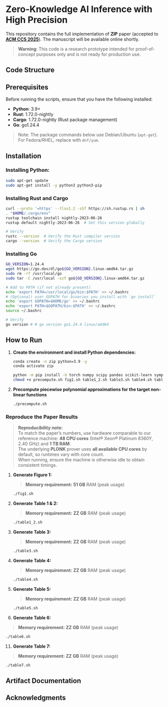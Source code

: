# Zero-Knowledge AI Inference with High Precision

This repository contains the full implementation of **ZIP** paper (accepted to [**ACM CCS 2025**](https://www.sigsac.org/ccs/CCS2025/)). The manuscript will be available online shortly.

> **Warning**: This code is a research prototype intended for proof-of-concept purposes only and is not ready for production use.

## Code Structure

## Prerequisites
Before running the scripts, ensure that you have the following installed:

- **Python**: 3.9+
- **Rust**: 1.72.0-nightly
- **Cargo**: 1.72.0-nightly (Rust package management)
- **Go**: go1.24.4

> Note: The package commands below use Debian/Ubuntu (```apt-get```). For Fedora/RHEL, replace with ```dnf/yum```.

## Installation

### Installing Python:

   ```bash
   sudo apt-get update
   sudo apt-get install -y python3 python3-pip
   ```

### Installing Rust and Cargo

   ```bash
   curl --proto '=https' --tlsv1.2 -sSf https://sh.rustup.rs | sh
   . "$HOME/.cargo/env"
   rustup toolchain install nightly-2023-06-26
   rustup default nightly-2023-06-26  # Set this version globally

   # Verify
   rustc --version  # Verify the Rust compiler version
   cargo --version  # Verify the Cargo version
   ```

### Installing Go

   ```bash
   GO_VERSION=1.24.4
   wget https://go.dev/dl/go${GO_VERSION}.linux-amd64.tar.gz
   sudo rm -rf /usr/local/go
   sudo tar -C /usr/local -xzf go${GO_VERSION}.linux-amd64.tar.gz

   # Add to PATH (if not already present)
   echo 'export PATH=/usr/local/go/bin:$PATH' >> ~/.bashrc
   # (Optional) user GOPATH for binaries you install with `go install`
   echo 'export GOPATH=$HOME/go' >> ~/.bashrc
   echo 'export PATH=$GOPATH/bin:$PATH' >> ~/.bashrc
   source ~/.bashrc

   # Verify
   go version # # go version go1.24.4 linux/amd64
   ```

## How to Run

1. **Create the environment and install Python dependencies:**
   ```bash
   conda create -n zip python=3.9 -y
   conda activate zip
   ```
   ```bash
   python -m pip install -U torch numpy scipy pandas scikit-learn sympy
   chmod +x precompute.sh fig1.sh table1_2.sh table3.sh table4.sh table5.sh table6.sh table7.sh
   ```

2. **Precompute piecewise polynomial approximations for the target non-linear functions**
   ```bash
   ./precompute.sh
   ```
### Reproduce the Paper Results

> **Reproducibility note:**  
> To match the paper’s numbers, use hardware comparable to our reference machine: **48 CPU cores** (Intel® Xeon® Platinum 8360Y, 2.40 GHz) and **1 TB RAM**.  
> The underlying **PLONK** prover uses **all available CPU cores** by default, so runtimes vary with core count.  
> When running, ensure the machine is otherwise idle to obtain consistent timings.

1. **Generate Figure 1:**
   > **Memory requirement:** **51 GB** RAM (peak usage)

   ```bash
   ./fig1.sh
   ```
3. **Generate Table 1 & 2:**
   > **Memory requirement:** **ZZ GB** RAM (peak usage)

   ```bash
   ./table1_2.sh
   ```
5. **Generate Table 3:**
   > **Memory requirement:** **ZZ GB** RAM (peak usage)

   ```bash
   ./table3.sh
   ```
6. **Generate Table 4:**
   > **Memory requirement:** **ZZ GB** RAM (peak usage)

   ```bash
   ./table4.sh
   ```
8. **Generate Table 5:**
   > **Memory requirement:** **ZZ GB** RAM (peak usage)

   ```bash
   ./table5.sh
   ```
10. **Generate Table 6:**
   > **Memory requirement:** **ZZ GB** RAM (peak usage)

   ```bash
   ./table6.sh
   ```
11. **Generate Table 7:**
   > **Memory requirement:** **ZZ GB** RAM (peak usage)

   ```bash
   ./table7.sh
   ```
   
## Artifact Documentation

## Acknowledgments

